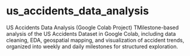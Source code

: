 # us_accidents_data_analysis
US Accidents Data Analysis (Google Colab Project)  TMilestone-based analysis of the US Accidents Dataset in Google Colab, including data cleaning, EDA, geospatial mapping, and visualization of accident trends, organized into weekly and daily milestones for structured exploration.
